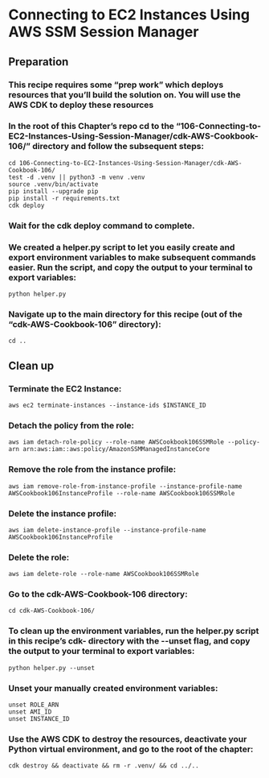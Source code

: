 # Connecting to EC2 Instances Using AWS SSM Session Manager
## Preparation
### This recipe requires some “prep work” which deploys resources that you’ll build the solution on. You will use the AWS CDK to deploy these resources 

### In the root of this Chapter’s repo cd to the “106-Connecting-to-EC2-Instances-Using-Session-Manager/cdk-AWS-Cookbook-106/” directory and follow the subsequent steps: 

```
cd 106-Connecting-to-EC2-Instances-Using-Session-Manager/cdk-AWS-Cookbook-106/
test -d .venv || python3 -m venv .venv
source .venv/bin/activate
pip install --upgrade pip
pip install -r requirements.txt
cdk deploy
```

### Wait for the cdk deploy command to complete. 

### We created a helper.py script to let you easily create and export environment variables to make subsequent commands easier. Run the script, and copy the output to your terminal to export variables:

`python helper.py`

### Navigate up to the main directory for this recipe (out of the “cdk-AWS-Cookbook-106” directory):

`cd ..`


## Clean up 

### Terminate the EC2 Instance:

```
aws ec2 terminate-instances --instance-ids $INSTANCE_ID
```

### Detach the policy from the role:

```
aws iam detach-role-policy --role-name AWSCookbook106SSMRole --policy-arn arn:aws:iam::aws:policy/AmazonSSMManagedInstanceCore
```

### Remove the role from the instance profile:

```
aws iam remove-role-from-instance-profile --instance-profile-name AWSCookbook106InstanceProfile --role-name AWSCookbook106SSMRole
```

### Delete the instance profile:

```
aws iam delete-instance-profile --instance-profile-name AWSCookbook106InstanceProfile
```

### Delete the role:

```
aws iam delete-role --role-name AWSCookbook106SSMRole
```

### Go to the cdk-AWS-Cookbook-106 directory:

`cd cdk-AWS-Cookbook-106/`

### To clean up the environment variables, run the helper.py script in this recipe’s cdk- directory with the --unset flag, and copy the output to your terminal to export variables:

`python helper.py --unset`

### Unset your manually created environment variables:

```
unset ROLE_ARN
unset AMI_ID
unset INSTANCE_ID
```

### Use the AWS CDK to destroy the resources, deactivate your Python virtual environment, and go to the root of the chapter:

`cdk destroy && deactivate && rm -r .venv/ && cd ../..`
